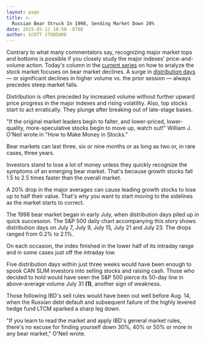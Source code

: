 ```yaml
---
layout: page
title: >-
  Russian Bear Struck In 1998, Sending Market Down 20%
date: 2015-05-12 18:50 -0700
author: SCOTT STODDARD
---
```





Contrary to what many commentators say, recognizing major market tops and bottoms is possible if you closely study the major indexes' price-and-volume action. Today's column in the [current series](http://education.investors.com/investors-corner.htm) on how to analyze the stock market focuses on bear market declines. A surge in [distribution days](http://education.investors.com/investors-corner/751793-distribution-days-signal-market-top-near.htm) — or significant declines in higher volume vs. the prior session — always precedes steep market falls.

  

Distribution is often preceded by increased volume without further upward price progress in the major indexes and rising volatility. Also, top stocks start to act erratically. They plunge after breaking out of late-stage bases.

  

"If the original market leaders begin to falter, and lower-priced, lower-quality, more-speculative stocks begin to move up, watch out!" William J. O'Neil wrote in "How to Make Money in Stocks."

  

Bear markets can last three, six or nine months or as long as two or, in rare cases, three years.

  

Investors stand to lose a lot of money unless they quickly recognize the symptoms of an emerging bear market. That's because growth stocks fall 1.5 to 2.5 times faster than the overall market.

  

A 20% drop in the major averages can cause leading growth stocks to lose up to half their value. That's why you want to start moving to the sidelines as the market starts to correct.

  

The 1998 bear market began in early July, when distribution days piled up in quick succession. The S&P 500 daily chart accompanying this story shows distribution days on July 7, July 9, July 15, July 21 and July 23. The drops ranged from 0.2% to 2.1%.

  

On each occasion, the index finished in the lower half of its intraday range and in some cases just off the intraday low.

  

Five distribution days within just three weeks would have been enough to spook CAN SLIM investors into selling stocks and raising cash. Those who decided to hold would have seen the S&P 500 pierce its 50-day line in above-average volume July 31 **(1)**, another sign of weakness.

  

Those following IBD's sell rules would have been out well before Aug. 14, when the Russian debt default and subsequent failure of the highly levered hedge fund LTCM sparked a sharp leg down.

  

"If you learn to read the market and apply IBD's general market rules, there's no excuse for finding yourself down 30%, 40% or 50% or more in any bear market," O'Neil wrote.




